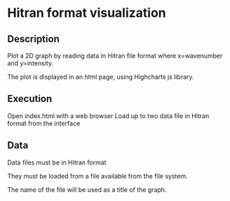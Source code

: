 Hitran format visualization
===========================

Description
------------

Plot a 2D graph by reading data in Hitran file format
where x=wavenumber and y=intensity.

The plot is displayed in an html page, using Highcharts js library.


Execution
---------

Open index.html with a web browser
Load up to two data file in Hitran format from the interface


Data
-----

Data files must be in Hitran format

They must be loaded from a file available from the file system.

The name of the file will be used as a title of the graph.



